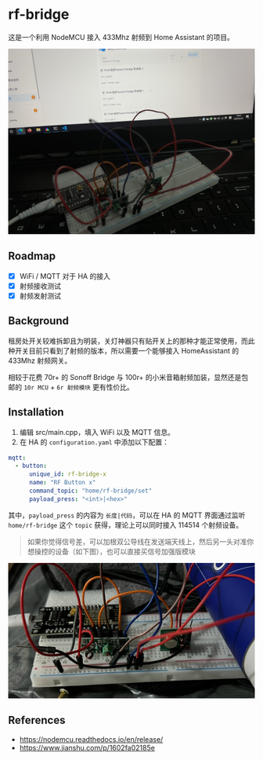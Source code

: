 # rf-bridge

这是一个利用 NodeMCU 接入 433Mhz 射频到 Home Assistant 的项目。

![](./res/1.jpg)

## Roadmap

- [x] WiFi / MQTT 对于 HA 的接入
- [x] 射频接收测试
- [x] 射频发射测试

## Background

租房处开关较难拆卸且为明装，关灯神器只有贴开关上的那种才能正常使用，而此种开关目前只看到了射频的版本，所以需要一个能够接入 HomeAssistant 的 433Mhz 射频网关。

相较于花费 70r+ 的 Sonoff Bridge 与 100r+ 的小米音箱射频加装，显然还是包邮的 `10r MCU` + `6r 射频模块` 更有性价比。

## Installation

1. 编辑 src/main.cpp，填入 WiFi 以及 MQTT 信息。
2. 在 HA 的 `configuration.yaml` 中添加以下配置：

```yaml
mqtt:
  - button:
      unique_id: rf-bridge-x
      name: "RF Button x"
      command_topic: "home/rf-bridge/set"
      payload_press: "<int>|<hex>"
```

其中，`payload_press` 的内容为 `长度|代码`，可以在 HA 的 MQTT 界面通过监听 `home/rf-bridge` 这个 `topic` 获得，理论上可以同时接入 114514 个射频设备。

> 如果你觉得信号差，可以加根双公导线在发送端天线上，然后另一头对准你想操控的设备（如下图），也可以直接买信号加强版模块

![](./res/2.png)


## References
- https://nodemcu.readthedocs.io/en/release/
- https://www.jianshu.com/p/1602fa02185e
